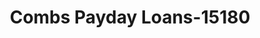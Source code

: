 ---
f_zip-code: 63601
f_state-code: MO
title: Combs Payday Loans-15180
f_phone: 573-518-1401
f_city-only: Flat River
f_address: 338 N State Street Unit A Flat River
f_location-unique-id: '15180'
slug: combs-payday-loans-15180
updated-on: '2024-05-30T13:46:58.046Z'
created-on: '2024-05-30T13:36:59.803Z'
published-on: '2024-05-30T13:54:32.469Z'
f_city-state: cms/city/flat-river-mo.md
f_company: cms/company/combs-payday-loans.md
f_state: cms/state/missouri.md
layout: '[payday-loan].html'
tags: payday-loan
---